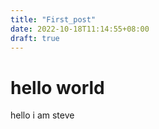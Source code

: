 ```yaml
---
title: "First_post"
date: 2022-10-18T11:14:55+08:00
draft: true
---
```


# hello world
hello i am steve